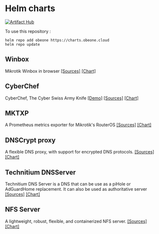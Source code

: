 # Helm charts

[![Artifact Hub](https://img.shields.io/endpoint?url=https://artifacthub.io/badge/repository/obeone)](https://artifacthub.io/packages/search?repo=obeone)

To use this repository :

```console
helm repo add obeone https://charts.obeone.cloud
helm repo update
```

## Winbox

Mikrotik Winbox in browser [[Sources]](https://github.com/obeone/winbox-docker) [[Chart]](charts/winbox)

## CyberChef

CyberChef, The Cyber Swiss Army Knife [[Demo]](https://gchq.github.io/cyberchef) [[Sources]](https://github.com/gchq/CyberChef) [[Chart]](charts/cyberchef)

## MKTXP

A Prometheus metrics exporter for Mikrotik's RouterOS
[[Sources]](https://github.com/akpw/mktxp) [[Chart]](charts/mktxp)

## DNSCrypt proxy

A flexible DNS proxy, with support for encrypted DNS protocols. [[Sources]](https://github.com/klutchell/dnscrypt-proxy-docker) [[Chart]](charts/dnscrypt-proxy)

## Technitium DNSServer

Technitium DNS Server is a DNS that can be use as a piHole or AdGuardHome replacement. It can also be used as authoritative server
[[Sources]](https://github.com/TechnitiumSoftware/DnsServer) [[Chart]](charts/technitium-dnsserver)

## NFS Server

A lightweight, robust, flexible, and containerized NFS server.
[[Sources]](https://github.com/obeone/docker-nfs-server) [[Chart]](charts/nfs-server)
